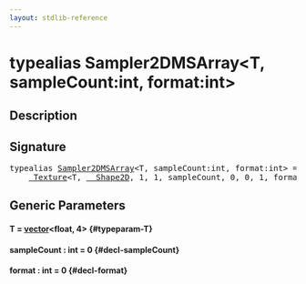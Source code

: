 ```yaml
---
layout: stdlib-reference
---
```


# typealias Sampler2DMSArray\<T, sampleCount:int, format:int\>

## Description



## Signature

<pre>
<span class='code_keyword'>typealias</span> <a href="/stdlib-reference/types/sampler2dmsarray-089ab" class="code_type">Sampler2DMSArray</a>&lt;T, sampleCount:<span class="code_keyword">int</span>, format:<span class="code_keyword">int</span>&gt; = 
    <a href="/stdlib-reference/types/texture-01/index" class="code_type">_Texture</a>&lt;T, <a href="/stdlib-reference/types/shape2d-0128/index" class="code_type">__Shape2D</a>, 1, 1, sampleCount, 0, 0, 1, format&gt;;
</pre>

## Generic Parameters

#### T  = [vector](/stdlib-reference/types/vector/index)\<float, 4\> {#typeparam-T}
#### sampleCount  : int = 0 {#decl-sampleCount}
#### format  : int = 0 {#decl-format}

